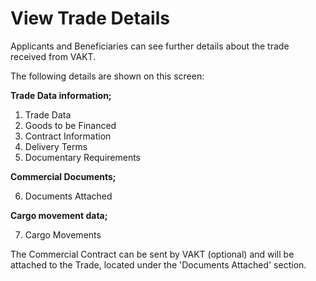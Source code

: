 

# View Trade Details

Applicants and Beneficiaries can see further details about the trade received from VAKT.

The following details are shown on this screen:

**Trade Data information;**

1. Trade Data
2. Goods to be Financed
3. Contract Information
4. Delivery Terms
5. Documentary Requirements

**Commercial Documents;**

6. Documents Attached

**Cargo movement data;**

7. Cargo Movements

The Commercial Contract can be sent by VAKT \(optional\) and will be attached to the Trade, located under the &#39;Documents Attached&#39; section.